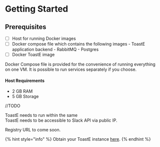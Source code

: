 # Getting Started

## Prerequisites

* [ ] Host for running Docker images
* [ ] Docker compose file which contains the following images - ToastE application backend - RabbitMQ - Postgres 
* [ ] Docker ToastE image

Docker Compose file is provided for the convenience of running everything on one VM. It is possible to run services separately if you choose.

#### Host Requirements

* 2 GB RAM
* 5 GB Storage

//TODO

ToastE needs to run within the same  
ToastE needs to be accessible to Slack API via public IP.

Registry URL to come soon.

{% hint style="info" %}
Obtain your ToastE instance [here](https://forms.gle/YmAxTfwEARBSis2F8).
{% endhint %}




